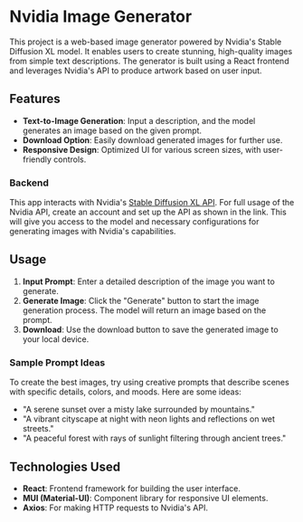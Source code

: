 # Nvidia Image Generator

This project is a web-based image generator powered by Nvidia's Stable Diffusion XL model. It enables users to create stunning, high-quality images from simple text descriptions. The generator is built using a React frontend and leverages Nvidia's API to produce artwork based on user input.

## Features

- **Text-to-Image Generation**: Input a description, and the model generates an image based on the given prompt.
- **Download Option**: Easily download generated images for further use.
- **Responsive Design**: Optimized UI for various screen sizes, with user-friendly controls.

### Backend

This app interacts with Nvidia's [Stable Diffusion XL API](https://build.nvidia.com/stabilityai/stable-diffusion-xl?snippet_tab=Node). For full usage of the Nvidia API, create an account and set up the API as shown in the link. This will give you access to the model and necessary configurations for generating images with Nvidia's capabilities.

## Usage

1. **Input Prompt**: Enter a detailed description of the image you want to generate.
2. **Generate Image**: Click the "Generate" button to start the image generation process. The model will return an image based on the prompt.
3. **Download**: Use the download button to save the generated image to your local device.

### Sample Prompt Ideas

To create the best images, try using creative prompts that describe scenes with specific details, colors, and moods. Here are some ideas:
- "A serene sunset over a misty lake surrounded by mountains."
- "A vibrant cityscape at night with neon lights and reflections on wet streets."
- "A peaceful forest with rays of sunlight filtering through ancient trees."

## Technologies Used

- **React**: Frontend framework for building the user interface.
- **MUI (Material-UI)**: Component library for responsive UI elements.
- **Axios**: For making HTTP requests to Nvidia's API.

